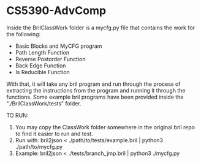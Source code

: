 # CS5390-AdvComp

Inside the BrilClassWork folder is a mycfg.py file that contains the work for the following:
- Basic Blocks and MyCFG program
- Path Length Function
- Reverse Postorder Function
- Back Edge Function
- Is Reducible Function

With that, it will take any bril program and run through the process of extracting the instructions from the program and running it through the functions. Some example bril programs have been provided inside the "./BrilClassWork/tests" folder.

TO RUN:
1. You may copy the ClassWork folder somewhere in the original bril repo to find it easier to run and test.
2. Run with: bril2json < ./path/to/tests/example.bril | python3 ./path/to/mycfg.py
3. Example: bril2json < ./tests/branch_jmp.bril | python3 ./mycfg.py
